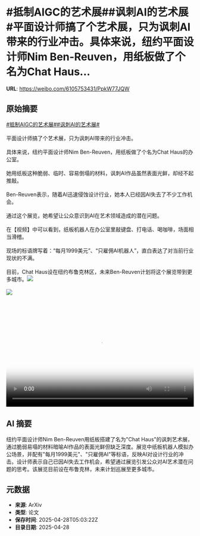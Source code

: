 # #抵制AIGC的艺术展##讽刺AI的艺术展#平面设计师搞了个艺术展，只为讽刺AI带来的行业冲击。具体来说，纽约平面设计师Nim Ben-Reuven，用纸板做了个名为Chat Haus...

**URL**: https://weibo.com/6105753431/PpkW77JQW

## 原始摘要

<a href="https://m.weibo.cn/search?containerid=231522type%3D1%26t%3D10%26q%3D%23%E6%8A%B5%E5%88%B6AIGC%E7%9A%84%E8%89%BA%E6%9C%AF%E5%B1%95%23&amp;extparam=%23%E6%8A%B5%E5%88%B6AIGC%E7%9A%84%E8%89%BA%E6%9C%AF%E5%B1%95%23" data-hide=""><span class="surl-text">#抵制AIGC的艺术展#</span></a><a href="https://m.weibo.cn/search?containerid=231522type%3D1%26t%3D10%26q%3D%23%E8%AE%BD%E5%88%BAAI%E7%9A%84%E8%89%BA%E6%9C%AF%E5%B1%95%23&amp;extparam=%23%E8%AE%BD%E5%88%BAAI%E7%9A%84%E8%89%BA%E6%9C%AF%E5%B1%95%23" data-hide=""><span class="surl-text">#讽刺AI的艺术展#</span></a><br><br>平面设计师搞了个艺术展，只为讽刺AI带来的行业冲击。<br><br>具体来说，纽约平面设计师Nim Ben-Reuven，用纸板做了个名为Chat Haus的办公室。<br><br>她用纸板这种脆弱、临时、容易倒塌的材料，讽刺AI作品虽然表面光鲜，却经不起推敲。<br><br>Ben-Reuven表示，随着AI迅速侵蚀设计行业，她本人已经因AI失去了不少工作机会。<br><br>通过这个展览，她希望让公众意识到AI在艺术领域造成的潜在问题。<br><br>在【视频】中可以看到，纸板机器人在办公室里敲键盘、打电话、喝咖啡，场面相当滑稽。<br><br>现场的标语牌写着：“每月1999美元”、“只雇佣AI机器人”，直白表达了对当前行业现状的不满。<br><br>目前，Chat Haus设在纽约布鲁克林区，未来Ben-Reuven计划将这个展览带到更多城市。<img style="" src="https://tvax1.sinaimg.cn/large/006Fd7o3ly1i0wfc45kvnj30k00zkjsm.jpg" referrerpolicy="no-referrer"><br><br><img style="" src="https://tvax4.sinaimg.cn/large/006Fd7o3gy1i0wfbclcdsj31120rawya.jpg" referrerpolicy="no-referrer"><br><br><br clear="both"><div style="clear: both"></div><video controls="controls" poster="https://tvax1.sinaimg.cn/orj480/006Fd7o3ly1i0wfc3ltrnj30k00zkjsm.jpg" style="width: 100%"><source src="https://f.video.weibocdn.com/o0/wCBgilsHlx08nP60i8nm01041200heEQ0E010.mp4?label=mp4_720p&amp;template=720x1280.24.0&amp;ori=0&amp;ps=1CwnkDw1GXwCQx&amp;Expires=1745820192&amp;ssig=GFMT14uwkx&amp;KID=unistore,video"><source src="https://f.video.weibocdn.com/o0/M2k63SPHlx08nP5ZNiOI01041200aptA0E010.mp4?label=mp4_hd&amp;template=540x960.24.0&amp;ori=0&amp;ps=1CwnkDw1GXwCQx&amp;Expires=1745820192&amp;ssig=JjOBxWfFZZ&amp;KID=unistore,video"><source src="https://f.video.weibocdn.com/o0/6agTdIpclx08nP5Z83o4010412005v7Z0E010.mp4?label=mp4_ld&amp;template=360x640.24.0&amp;ori=0&amp;ps=1CwnkDw1GXwCQx&amp;Expires=1745820192&amp;ssig=SupKa6lBwr&amp;KID=unistore,video"><p>视频无法显示，请前往<a href="https://video.weibo.com/show?fid=1034%3A5160386476048458" target="_blank" rel="noopener noreferrer">微博视频</a>观看。</p></video>

## AI 摘要

纽约平面设计师Nim Ben-Reuven用纸板搭建了名为"Chat Haus"的讽刺艺术展，通过脆弱易塌的材料暗喻AI作品的表面光鲜但缺乏深度。展览中纸板机器人模拟办公场景，并配有"每月1999美元"、"只雇佣AI"等标语，反映AI对设计行业的冲击。设计师表示自己已因AI失去工作机会，希望通过展览引发公众对AI艺术潜在问题的思考。该展览目前设在布鲁克林，未来计划巡展至更多城市。

## 元数据

- **来源**: ArXiv
- **类型**: 论文
- **保存时间**: 2025-04-28T05:03:22Z
- **目录日期**: 2025-04-28
